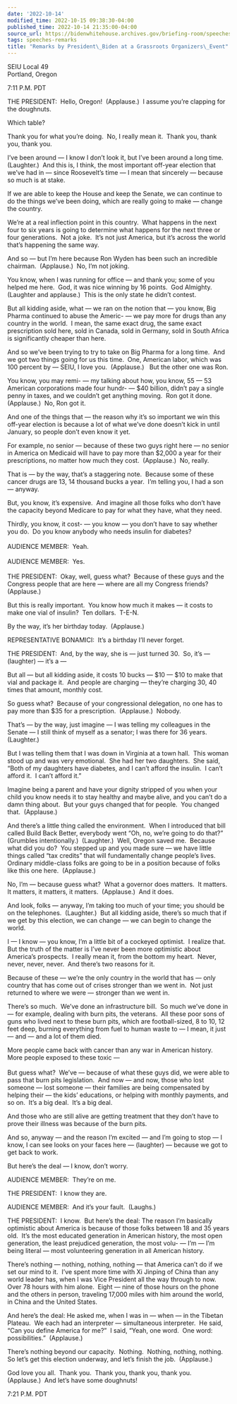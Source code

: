```yaml
---
date: '2022-10-14'
modified_time: 2022-10-15 09:38:30-04:00
published_time: 2022-10-14 21:35:00-04:00
source_url: https://bidenwhitehouse.archives.gov/briefing-room/speeches-remarks/2022/10/14/remarks-by-president-biden-at-a-grassroots-organizers-event/
tags: speeches-remarks
title: "Remarks by President\_Biden at a Grassroots Organizers\_Event"
---
```

 
SEIU Local 49  
Portland, Oregon

7:11 P.M. PDT

THE PRESIDENT:  Hello, Oregon!  (Applause.)  I assume you’re clapping
for the doughnuts.

Which table?

Thank you for what you’re doing.  No, I really mean it.  Thank you,
thank you, thank you.

I’ve been around — I know I don’t look it, but I’ve been around a long
time.  (Laughter.)  And this is, I think, the most important off-year
election that we’ve had in — since Roosevelt’s time — I mean that
sincerely — because so much is at stake.

If we are able to keep the House and keep the Senate, we can continue to
do the things we’ve been doing, which are really going to make — change
the country.

We’re at a real inflection point in this country.  What happens in the
next four to six years is going to determine what happens for the next
three or four generations.  Not a joke.  It’s not just America, but it’s
across the world that’s happening the same way.

And so — but I’m here because Ron Wyden has been such an incredible
chairman.  (Applause.)  No, I’m not joking.

You know, when I was running for office — and thank you; some of you
helped me here.  God, it was nice winning by 16 points.  God Almighty. 
(Laughter and applause.)  This is the only state he didn’t contest.

But all kidding aside, what — we ran on the notion that — you know, Big
Pharma continued to abuse the Americ- — we pay more for drugs than any
country in the world.  I mean, the same exact drug, the same exact
prescription sold here, sold in Canada, sold in Germany, sold in South
Africa is significantly cheaper than here.

And so we’ve been trying to try to take on Big Pharma for a long time. 
And we got two things going for us this time.  One, American labor,
which was 100 percent by — SEIU, I love you.  (Applause.)   But the
other one was Ron.

You know, you may remi- — my talking about how, you know, 55 — 53
American corporations made four hundr- — $40 billion, didn’t pay a
single penny in taxes, and we couldn’t get anything moving.  Ron got it
done.  (Applause.)  No, Ron got it.

And one of the things that — the reason why it’s so important we win
this off-year election is because a lot of what we’ve done doesn’t kick
in until January, so people don’t even know it yet.

For example, no senior — because of these two guys right here — no
senior in America on Medicaid will have to pay more than $2,000 a year
for their prescriptions, no matter how much they cost.  (Applause.)  No,
really.

That is — by the way, that’s a staggering note.  Because some of these
cancer drugs are 13, 14 thousand bucks a year.  I’m telling you, I had a
son — anyway.

But, you know, it’s expensive.  And imagine all those folks who don’t
have the capacity beyond Medicare to pay for what they have, what they
need.

Thirdly, you know, it cost- — you know — you don’t have to say whether
you do.  Do you know anybody who needs insulin for diabetes?   
   
AUDIENCE MEMBER:  Yeah.   
   
AUDIENCE MEMBER:  Yes.   
   
THE PRESIDENT:  Okay, well, guess what?  Because of these guys and the
Congress people that are here — where are all my Congress friends? 
(Applause.)

But this is really important.  You know how much it makes — it costs to
make one vial of insulin?  Ten dollars.  T-E-N.

By the way, it’s her birthday today.  (Applause.)

REPRESENTATIVE BONAMICI:  It’s a birthday I’ll never forget.

THE PRESIDENT:  And, by the way, she is — just turned 30.  So, it’s —
(laughter) — it’s a —

But all — but all kidding aside, it costs 10 bucks — $10 — $10 to make
that vial and package it.  And people are charging — they’re charging
30, 40 times that amount, monthly cost.

So guess what?  Because of your congressional delegation, no one has to
pay more than $35 for a prescription.  (Applause.)  Nobody.

That’s — by the way, just imagine — I was telling my colleagues in the
Senate — I still think of myself as a senator; I was there for 36
years.  (Laughter.)

But I was telling them that I was down in Virginia at a town hall.  This
woman stood up and was very emotional.  She had her two daughters.  She
said, “Both of my daughters have diabetes, and I can’t afford the
insulin.  I can’t afford it.  I can’t afford it.”

Imagine being a parent and have your dignity stripped of you when your
child you know needs it to stay healthy and maybe alive, and you can’t
do a damn thing about.  But your guys changed that for people.  You
changed that.  (Applause.)

And there’s a little thing called the environment.  When I introduced
that bill called Build Back Better, everybody went “Oh, no, we’re going
to do that?”  (Grumbles intentionally.)  (Laughter.)  Well, Oregon saved
me.  Because what did you do?  You stepped up and you made sure — we
have little things called “tax credits” that will fundamentally change
people’s lives.  Ordinary middle-class folks are going to be in a
position because of folks like this one here.  (Applause.)

No, I’m — because guess what?  What a governor does matters.  It
matters.  It matters, it matters, it matters.  (Applause.)  And it does.

And look, folks — anyway, I’m taking too much of your time; you should
be on the telephones.  (Laughter.)  But all kidding aside, there’s so
much that if we get by this election, we can change — we can begin to
change the world.

I — I know — you know, I’m a little bit of a cockeyed optimist.  I
realize that.  But the truth of the matter is I’ve never been more
optimistic about America’s prospects.  I really mean it, from the bottom
my heart.  Never, never, never, never.  And there’s two reasons for it.

Because of these — we’re the only country in the world that has — only
country that has come out of crises stronger than we went in.  Not just
returned to where we were — stronger than we went in.

There’s so much.  We’ve done an infrastructure bill.  So much we’ve done
in — for example, dealing with burn pits, the veterans.  All these poor
sons of guns who lived next to these burn pits, which are
football-sized, 8 to 10, 12 feet deep, burning everything from fuel to
human waste to — I mean, it just — and — and a lot of them died. 

More people came back with cancer than any war in American history. 
More people exposed to these toxic —  
   
But guess what?  We’ve — because of what these guys did, we were able to
pass that burn pits legislation.  And now — and now, those who lost
someone — lost someone — their families are being compensated by helping
their — the kids’ educations, or helping with monthly payments, and so
on.  It’s a big deal.  It’s a big deal.

And those who are still alive are getting treatment that they don’t have
to prove their illness was because of the burn pits.

And so, anyway — and the reason I’m excited — and I’m going to stop — I
know, I can see looks on your faces here — (laughter) — because we got
to get back to work.

But here’s the deal — I know, don’t worry.

AUDIENCE MEMBER:  They’re on me.

THE PRESIDENT:  I know they are.

AUDIENCE MEMBER:  And it’s your fault.  (Laughs.)

THE PRESIDENT:  I know.  But here’s the deal: The reason I’m basically
optimistic about America is because of those folks between 18 and 35
years old.  It’s the most educated generation in American history, the
most open generation, the least prejudiced generation, the most volu- —
I’m — I’m being literal — most volunteering generation in all American
history. 

There’s nothing — nothing, nothing, nothing — that America can’t do if
we set our mind to it.  I’ve spent more time with Xi Jinping of China
than any world leader has, when I was Vice President all the way through
to now.  Over 78 hours with him alone.  Eight — nine of those hours on
the phone and the others in person, traveling 17,000 miles with him
around the world, in China and the United States.

And here’s the deal: He asked me, when I was in — when — in the Tibetan
Plateau.  We each had an interpreter — simultaneous interpreter.  He
said, “Can you define America for me?”  I said, “Yeah, one word.  One
word: possibilities.”  (Applause.)

There’s nothing beyond our capacity.  Nothing.  Nothing, nothing,
nothing.  So let’s get this election underway, and let’s finish the
job.  (Applause.)

God love you all.  Thank you.  Thank you, thank you, thank you. 
(Applause.)  And let’s have some doughnuts!

7:21 P.M. PDT 
